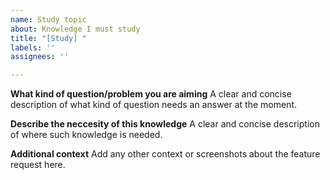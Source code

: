 ```yaml
---
name: Study topic
about: Knowledge I must study
title: "[Study] "
labels: ''
assignees: ''

---
```


**What kind of question/problem you are aiming**
A clear and concise description of what kind of question needs an answer at the moment.

**Describe the neccesity of this knowledge**
A clear and concise description of where such knowledge is needed.

**Additional context**
Add any other context or screenshots about the feature request here.
